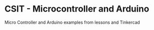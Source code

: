 # CSIT - Microcontroller and Arduino
Micro Controller and Arduino examples from lessons and Tinkercad

